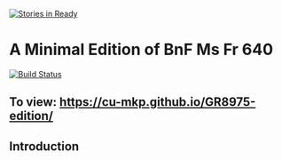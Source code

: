 [![Stories in Ready](https://badge.waffle.io/cu-mkp/ms-xml.png?label=ready&title=Ready)](https://waffle.io/cu-mkp/ms-xml?utm_source=badge)
# A Minimal Edition of BnF Ms Fr 640

[![Build Status](https://travis-ci.org/elotroalex/ed.svg?branch=gh-pages)](https://travis-ci.org/elotroalex/ed)


## To view: https://cu-mkp.github.io/GR8975-edition/
## Introduction

